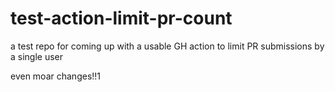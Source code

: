 # test-action-limit-pr-count
a test repo for coming up with a usable GH action to limit PR submissions by a single user

even moar changes!!1
